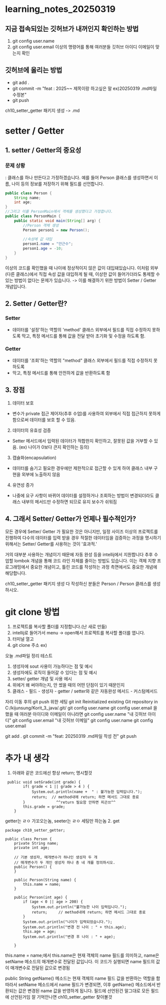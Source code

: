 # learning_notes_20250319
## 지금 접속되있는 깃허브가 내꺼인지 확인하는 방법
1. git config user.name
2. git config user.email
이상의 명령어를 통해 여러분들 깃허브 아이디
이메일이 맞는지 확인


## 깃허브에 올리는 방법
- git add . 
- git commit -m "feat : 2025~~ 제목이랑 하고싶은 말 ex)20250319 .md파일 수정본"
- git push

ch10_setter_getter 패키지 생성 -> .md

# setter / Getter

## 1. setter / Getter의 중요성
### 문제 상황
: 클래스를 하나 만든다고 가정하겠습니다. 예를 들어 Person 클래스를 생성하면서
이름, 나이 등의 정보를 저장하기 위해 필드를 선언합니다.

```java
public class Person {
    String name;
    int age;
}
//그리고 이를 PersonMain에서 객체를 생성했다고 가정합니다.
public class PersonMain {
    public static void main(String[] arg) {
        //Person 객체 생성
        Person person1 = new Person();
        
        //속성에 값 대입
        person1.name = "안근수";
        person1.age = -10;
    }
}
```
이상의 코드를 확인했을 때 나이에 정상적이지 않은 값이 대입돼있습니다.
이처럼 외부 (다른 클래스)에서 직접 속성 값을 대입하게 될 때, 이상한 값이 들어가더라도
통제할 수 있는 방법이 없다는 문제가 있습니다.
-> 이를 해결하기 위한 방법이 Setter / Getter 개념입니다.

## 2. Setter / Getter란?

### Setter

- 데이터를 '설정'하는 역할의 'method' 클래스 외부에서 필드를 직접 수정하지 못하도록
막고, 특정 메서드를 통해 값을 전달 받아 초기화 및 수정을 하도록 함.

### Getter

- 데이터를 '조회'하는 역할의 "method" 클래스 외부에서 필드를 직접 수정하지 못하도록
- 막고, 특정 메서드를 통해 안전하게 값을 반환하도록 함

## 3. 장점
1. 데이터 보호
- 변수가 private 접근 제어자(추후 수업)를 사용하여 외부에서 직접 접근하지 못하게
함으로써 데이터를 보호 할 수 있음.

2. 데이터의 유효성 검증
- Setter 메서드에서 입력된 데이터가 적합한지 확인하고, 잘못된 값을 거부할 수 있음.
  (ex) 나이가 0보다 큰지 확인하는 등의)

3. 캡슐화(encapsulation)
- 데이터를 숨기고 필요한 경우에만 제한적으로 접근할 수 있게 하여 클래스 내부 구현을
  외부에 노출하지 않음

4. 유연성 증가
- 나중에 요구 사항이 바뀌어 데이터를 설정하거나 조회하는 방법이 변경되더라도
  클래스 내부의 메서드만 수정하면 되므로 유지 보수가 쉬워짐

## 4. 그래서 Setter/ Getter가 언제나 필수적인가?
모든 경우에 Setter/ Getter 가 필요한 것은 아니지만,
일정 사이즈 이상의 프로젝트를 진행하여 다수의 데이터를 입력 받을 경우
적절한 데이터임을 검증하는 과정을 명시하기 위해서는 Setter/ Getter를 사용하는 것이 
'효과적.'

거의 대부분 사용하는 개념이기 때문에 자동 완성 등을 intellij에서 지원합니다
추후 수업할 lombok 개념을 통해 코드 라인 자체를 줄이는 방법도 있습니다.
이는 객체 지향 프로그래밍에서 중요한 개념이고, 틀린 코드를 작성하는 과정
측면에서도 중요한 개념에 해당합니다.

ch10_setter_getter 패키지 생성
다 작성하신 분들은 Person / Person  클래스를 생성하시오.

# git clone 방법
1. 프로젝트를 복사할 폴더를 지정합니다.(난 새로 만듦)
2. intellij로 들어가서 menu -> open해서 프로젝트를 복사할 폴더를 엽니다.
3. 터미널 열고
4. git clone 주소 ex) 

오늘 .md파일 정리 테스트
1. 생성자에 sout 사용이 가능하다는 점 및 예시
2. 생성자에도 로직이 들어갈 수 있다는 점 및 예시
3. setter/ getter 개념 및 사용 에시
4. 위에거 왜 써야하는지, 안 썼을 때의 어떤 단점이 있기 때문인지
5. 클래스 - 필드 - 생성자 - getter / setter와 같은 자동완성 메서드 - 커스텀메서드

자리 이동 후의 git push 위한 세팅
git init
Reinitialized existing Git repository in C:/kijunsung/Korit_3_java/.git/
git config user.name
git config user.email
을 했을 때 여러분 아이디와 이메일이 아니라면
git config user.name "내 깃허브 아이디"
git config user.email "내 깃허브 이메일"
git config user.name
git config user.email 

git add .
git commit -m "feat: 20250319 .md파일 작성 전"
git push

# 추가 내 생각
1. 아래와 같은 코드에선 항상 return; 명시할것
~~~
 public void setGrade(int grade) {
        if( grade < 1 || grade > 4 ) {
            System.out.println(name +  " : 불가능한 입력입니다.");
            return;  // method내에 return; 하면 메서드 그대로 종료
        }              ^^return 필요함 안하면 피곤쓰^^
        this.grade = grade;
    }    
~~~
getter는 ㄹㅇ 가꼬오는놈, seeter는 ㄹㅇ 세팅만 하는놈
2. get
~~~
package ch10_setter_getter;

public class Person {
    private String name;
    private int age;

    // 기본 생성자, 매개변수가 하나인 생성자 두 개
    // 매개변수가 두 개인 생성자 하나 총 네 개를 정의하시오.
    public Person() {
    }

    public Person(String name) {
        this.name = name;
    }

    public Person(int age) {
        if (age < 0 || age > 200) {
            System.out.println("불가능한 나이 입력입니다.");
            return;     // method내에 return; 하면 메서드 그대로 종료
        }
        System.out.println("나이가 입력되었습니다.");
        System.out.println("변경 전 나이 : " + this.age);
        this.age = age;
        System.out.println("변경 후 나이 : " + age);

    }
~~~
this.name = name;에서 this.name은 현재 객체의 name 필드를 의미하고, 
name은 setName 메소드의 매개변수로 전달된 값입니다. 
이 코드가 실행되면 name 필드의 값이 매개변수로 전달된 값으로 변경됨

public String getName() 메소드는 현재 객체의 name 필드 값을 반환하는 역할을 함 
따라서 setName 메소드에서 name 필드가 변경되면, 
이후 getName() 메소드에서 반환되는 값은 변경된 name 값을 반영하게 됩니다.
필드에 선언된건 말그대로 모든 필드에 선언된거임 잘 기억안나면 ch10_setter_getter 찾아볼것